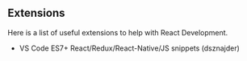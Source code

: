 ## Extensions

Here is a list of useful extensions to help with React Development.

- VS Code ES7+ React/Redux/React-Native/JS snippets (dsznajder)
